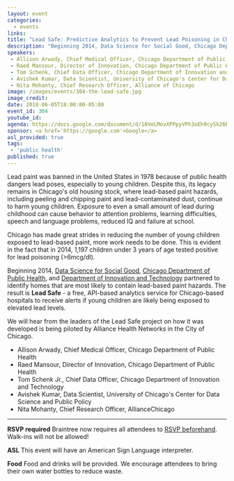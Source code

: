 ```yaml
---
layout: event
categories: 
  - events
links:
title: "Lead Safe: Predictive Analytics to Prevent Lead Poisoning in Children"
description: "Beginning 2014, Data Science for Social Good, Chicago Department of Public Health, and Department of Innovation and Technology partnered to find the homes that are most likely to still contain lead-based paint hazards. The result is The Lead Safe Project - a free, API-based analytics service for Chicago-based hospitals to receive alerts if young children are likely being exposed to elevated lead levels."
speakers:
 - Allison Arwady, Chief Medical Officer, Chicago Department of Public Health
 - Raed Mansour, Director of Innovation, Chicago Department of Public Health
 - Tom Schenk, Chief Data Officer, Chicago Department of Innovation and Technology
 - Avishek Kumar, Data Scientist, University of Chicago's Center for Data Science and Public Policy
 - Nita Mohanty, Chief Research Officer, Alliance of Chicago
image: /images/events/304-the-lead-safe.jpg
image_credit: 
date: 2018-06-05T18:00:00-05:00
event_id: 304
youtube_id: 
agenda: https://docs.google.com/document/d/10VeLMovXPPpyVPh3oEh9cySk26R6t-srwak9qy6GQQI/edit#
sponsor: <a href='https://google.com'>Google</a>
asl_provided: true
tags: 
 - 'public health'
published: true
---
```


Lead paint was banned in the United States in 1978 because of public health dangers lead poses, especially to young children. Despite this, its legacy remains in Chicago's old housing stock, where lead-based paint hazards, including peeling and chipping paint and lead-contaminated dust, continue to harm young children. Exposure to even a small amount of lead during childhood can cause behavior to attention problems, learning difficulties, speech and language problems, reduced IQ and failure at school.

Chicago has made great strides in reducing the number of young children exposed to lead-based paint, more work needs to be done. This is evident in the fact that in 2014, 1,197 children under 3 years of age tested positive for lead poisoning (>6mcg/dl).

Beginning 2014, [Data Science for Social Good](https://dssg.uchicago.edu/), [Chicago Department of Public Health](https://www.cityofchicago.org/Health), and [Department of Innovation and Technology](https://www.cityofchicago.org/city/en/depts/doit.html) partnered to identify homes that are most likely to contain lead-based paint hazards. The result is **Lead Safe** - a free, API-based analytics service for Chicago-based hospitals to receive alerts if young children are likely being exposed to elevated lead levels. 

We will hear from the leaders of the Lead Safe project on how it was developed is being piloted by Alliance Health Networks in the City of Chicago.

* Allison Arwady, Chief Medical Officer, Chicago Department of Public Health
* Raed Mansour, Director of Innovation, Chicago Department of Public Health
* Tom Schenk Jr., Chief Data Officer, Chicago Department of Innovation and Technology
* Avishek Kumar, Data Scientist, University of Chicago's Center for Data Science and Public Policy
* Nita Mohanty, Chief Research Officer, AllianceChicago

---

**RSVP required** Braintree now requires all attendees to [RSVP beforehand](https://www.eventbrite.com/e/chi-hack-night-registration-41703945624). Walk-ins will not be allowed!

**ASL** This event will have an American Sign Language interpreter.

**Food** Food and drinks will be provided. We encourage attendees to bring their own water bottles to reduce waste.